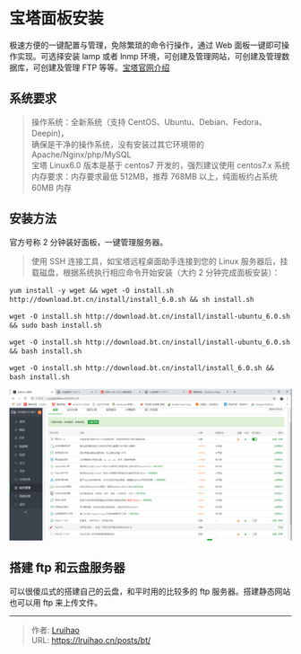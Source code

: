 # 宝塔面板安装


极速方便的一键配置与管理，免除繁琐的命令行操作，通过 Web 面板一键即可操作实现。可选择安装 lamp 或者 lnmp 环境，可创建及管理网站，可创建及管理数据库，可创建及管理 FTP 等等。[宝塔官网介绍](https://www.bt.cn/?invite_code=MV9sYXJnZHI=)
<!--more-->
## 系统要求
> 操作系统：全新系统（支持 CentOS、Ubuntu、Debian、Fedora、Deepin)，  
确保是干净的操作系统，没有安装过其它环境带的 Apache/Nginx/php/MySQL  
宝塔 Linux6.0 版本是基于 centos7 开发的，强烈建议使用 centos7.x 系统  
内存要求：内存要求最低 512MB，推荐 768MB 以上，纯面板约占系统 60MB 内存  

## 安装方法
官方号称 2 分钟装好面板，一键管理服务器。  
> 使用 SSH 连接工具，如宝塔远程桌面助手连接到您的 Linux 服务器后，挂载磁盘，根据系统执行相应命令开始安装（大约 2 分钟完成面板安装）：

```Shell Centos 安装脚本
yum install -y wget && wget -O install.sh http://download.bt.cn/install/install_6.0.sh && sh install.sh
```
```Shell Ubuntu/Deepin 安装脚本
wget -O install.sh http://download.bt.cn/install/install-ubuntu_6.0.sh && sudo bash install.sh
```
```Shell Debian 安装脚本
wget -O install.sh http://download.bt.cn/install/install-ubuntu_6.0.sh && bash install.sh
```
```Shell Fedora 安装脚本
wget -O install.sh http://download.bt.cn/install/install_6.0.sh && bash install.sh
```
![宝塔软件管理页面](images/2.png)

## 搭建 ftp 和云盘服务器

可以很傻瓜式的搭建自己的云盘，和平时用的比较多的 ftp 服务器。搭建静态网站也可以用 ftp 来上传文件。

---

> 作者: [Lruihao](https://github.com/Lruihao)  
> URL: https://lruihao.cn/posts/bt/  

